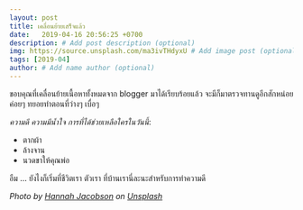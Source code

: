 ```yaml
---
layout: post
title: เคลื่อนย้ายเสร็จแล้ว
date:   2019-04-16 20:56:25 +0700
description: # Add post description (optional)
img: https://source.unsplash.com/ma3ivTHdyxU # Add image post (optional)
tags: [2019-04]
author: # Add name author (optional)
---
```

ขอบคุณที่เคลื่อนย้ายเนื้อหาทั้งหมดจาก blogger มาได้เรียบร้อยแล้ว จะมีก็มาตรวจทานดูอีกสักหน่อย ค่อยๆ ทยอยทำตอนที่ว่างๆ เบื่อๆ <i class="fa fa-child" style="color:plum"></i>

*ความดี ความมีน้ำใจ การที่ได้ช่วยเหลือใครในวันนี้*:
- ตากผ้า
- ล้างจาน
- นวดขาให้คุณพ่อ

อืม ... ยังไงก็เริ่มที่ชีวิตเรา ตัวเรา ที่บ้านเรานี่ละนะสำหรับการทำความดี

*Photo by [Hannah Jacobson](https://unsplash.com/@hannahj236) on [Unsplash](https://unsplash.com)*
